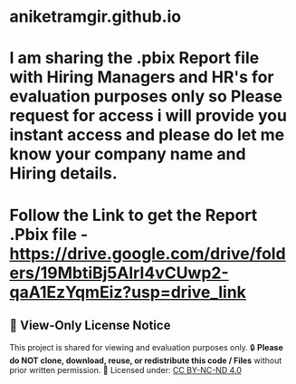 # aniketramgir.github.io
# I am sharing the .pbix Report file with Hiring Managers and HR's for evaluation purposes only so Please request for access i will provide you instant access and please do let me know your company name and Hiring details.

# Follow the Link to get the Report .Pbix file - https://drive.google.com/drive/folders/19MbtiBj5AlrI4vCUwp2-qaA1EzYqmEiz?usp=drive_link

## 🚫 View-Only License Notice
This project is shared for viewing and evaluation purposes only.
🔒 **Please do NOT clone, download, reuse, or redistribute this code / Files** without prior written permission.
📄 Licensed under: [CC BY-NC-ND 4.0](http://creativecommons.org/licenses/by-nc-nd/4.0/)
